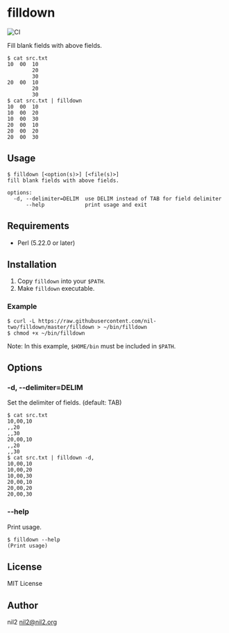 filldown
========

![CI](https://github.com/nil-two/filldown/workflows/CI/badge.svg)

Fill blank fields with above fields.

```
$ cat src.txt
10	00	10
		20
		30
20	00	10
		20
		30
$ cat src.txt | filldown
10	00	10
10	00	20
10	00	30
20	00	10
20	00	20
20	00	30
```

Usage
-----

```
$ filldown [<option(s)>] [<file(s)>]
fill blank fields with above fields.

options:
  -d, --delimiter=DELIM  use DELIM instead of TAB for field delimiter
      --help             print usage and exit
```

Requirements
------------

- Perl (5.22.0 or later)

Installation
------------

1. Copy `filldown` into your `$PATH`.
2. Make `filldown` executable.

### Example

```
$ curl -L https://raw.githubusercontent.com/nil-two/filldown/master/filldown > ~/bin/filldown
$ chmod +x ~/bin/filldown
```

Note: In this example, `$HOME/bin` must be included in `$PATH`.

Options
-------

### -d, --delimiter=DELIM

Set the delimiter of fields. (default: TAB)

```
$ cat src.txt
10,00,10
,,20
,,30
20,00,10
,,20
,,30
$ cat src.txt | filldown -d,
10,00,10
10,00,20
10,00,30
20,00,10
20,00,20
20,00,30
```

### --help

Print usage.

```
$ filldown --help
(Print usage)
```

License
-------

MIT License

Author
------

nil2 <nil2@nil2.org>
